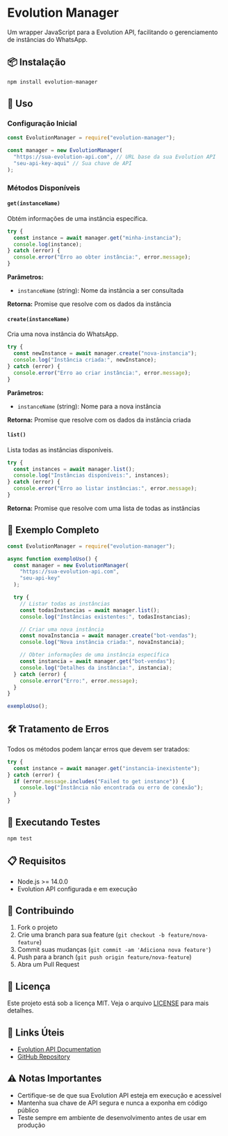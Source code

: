 # Evolution Manager

Um wrapper JavaScript para a Evolution API, facilitando o gerenciamento de instâncias do WhatsApp.

## 📦 Instalação

```bash
npm install evolution-manager
```

## 🚀 Uso

### Configuração Inicial

```javascript
const EvolutionManager = require("evolution-manager");

const manager = new EvolutionManager(
  "https://sua-evolution-api.com", // URL base da sua Evolution API
  "seu-api-key-aqui" // Sua chave de API
);
```

### Métodos Disponíveis

#### `get(instanceName)`

Obtém informações de uma instância específica.

```javascript
try {
  const instance = await manager.get("minha-instancia");
  console.log(instance);
} catch (error) {
  console.error("Erro ao obter instância:", error.message);
}
```

**Parâmetros:**

- `instanceName` (string): Nome da instância a ser consultada

**Retorna:** Promise que resolve com os dados da instância

#### `create(instanceName)`

Cria uma nova instância do WhatsApp.

```javascript
try {
  const newInstance = await manager.create("nova-instancia");
  console.log("Instância criada:", newInstance);
} catch (error) {
  console.error("Erro ao criar instância:", error.message);
}
```

**Parâmetros:**

- `instanceName` (string): Nome para a nova instância

**Retorna:** Promise que resolve com os dados da instância criada

#### `list()`

Lista todas as instâncias disponíveis.

```javascript
try {
  const instances = await manager.list();
  console.log("Instâncias disponíveis:", instances);
} catch (error) {
  console.error("Erro ao listar instâncias:", error.message);
}
```

**Retorna:** Promise que resolve com uma lista de todas as instâncias

## 📝 Exemplo Completo

```javascript
const EvolutionManager = require("evolution-manager");

async function exemploUso() {
  const manager = new EvolutionManager(
    "https://sua-evolution-api.com",
    "seu-api-key"
  );

  try {
    // Listar todas as instâncias
    const todasInstancias = await manager.list();
    console.log("Instâncias existentes:", todasInstancias);

    // Criar uma nova instância
    const novaInstancia = await manager.create("bot-vendas");
    console.log("Nova instância criada:", novaInstancia);

    // Obter informações de uma instância específica
    const instancia = await manager.get("bot-vendas");
    console.log("Detalhes da instância:", instancia);
  } catch (error) {
    console.error("Erro:", error.message);
  }
}

exemploUso();
```

## 🛠️ Tratamento de Erros

Todos os métodos podem lançar erros que devem ser tratados:

```javascript
try {
  const instance = await manager.get("instancia-inexistente");
} catch (error) {
  if (error.message.includes("Failed to get instance")) {
    console.log("Instância não encontrada ou erro de conexão");
  }
}
```

## 🧪 Executando Testes

```bash
npm test
```

## 📋 Requisitos

- Node.js >= 14.0.0
- Evolution API configurada e em execução

## 🤝 Contribuindo

1. Fork o projeto
2. Crie uma branch para sua feature (`git checkout -b feature/nova-feature`)
3. Commit suas mudanças (`git commit -am 'Adiciona nova feature'`)
4. Push para a branch (`git push origin feature/nova-feature`)
5. Abra um Pull Request

## 📄 Licença

Este projeto está sob a licença MIT. Veja o arquivo [LICENSE](LICENSE) para mais detalhes.

## 🔗 Links Úteis

- [Evolution API Documentation](https://evolution-api.com/docs)
- [GitHub Repository](https://github.com/LeoZanini/evolution-manager)

## ⚠️ Notas Importantes

- Certifique-se de que sua Evolution API esteja em execução e acessível
- Mantenha sua chave de API segura e nunca a exponha em código público
- Teste sempre em ambiente de desenvolvimento antes de usar em produção
